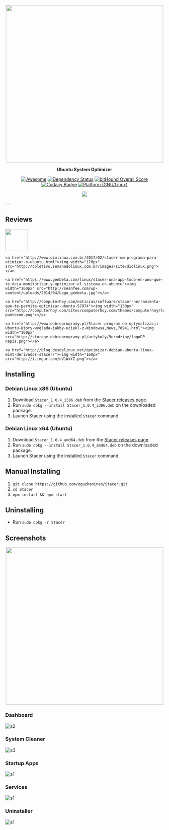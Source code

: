 
<p align="center">
    <img src="https://raw.githubusercontent.com/oguzhaninan/Stacer/master/Screenshots/header1.png" width="500">    
</p>
<p align="center">
  <b>Ubuntu System Optimizer</b>
</p>

<p align="center">
    <a href="https://github.com/sindresorhus/awesome-electron"><img alt="Awesome" src="https://cdn.rawgit.com/sindresorhus/awesome/d7305f38d29fed78fa85652e3a63e154dd8e8829/media/badge.svg"></a>
        <a href="https://www.versioneye.com/user/projects/5853e0f04d6466004b1b9e3a"><img alt="Dependency Status" src="https://www.versioneye.com/user/projects/5853e0f04d6466004b1b9e3a/badge.svg"></a>
            <a href="https://www.bithound.io/github/oguzhaninan/Stacer"><img alt="bitHound Overall Score" src="https://www.bithound.io/github/oguzhaninan/Stacer/badges/score.svg"></a>
                <a href="https://www.codacy.com/app/oguzhan3488/Stacer?utm_source=github.com&amp;utm_medium=referral&amp;utm_content=oguzhaninan/Stacer&amp;utm_campaign=badger"><img alt="Codacy Badge" src="https://api.codacy.com/project/badge/Grade/62f67866ba864392b3d8d615d5052de8"></a>
                    <a href="http://www.kernel.org"><img alt="Platform (GNU/Linux)" src="https://img.shields.io/badge/platform-GNU/Linux-blue.svg"></a>
</p>

<p align="center">
    <a href="https://sourceforge.net/projects/stacer/files/v1.0.4/" ><img src="https://a.fsdn.com/con/app/sf-download-button" /></a>
</p>
---

## Reviews
<p align="left">
    <a href="http://www.omgubuntu.co.uk/2017/01/stacer-system-optimizer-for-ubuntu"><img width="70px" src="http://www.omgubuntu.co.uk/wp-content/themes/omgunified-ubuntu/images/logo.png"></a>
        
    <a href="http://www.diolinux.com.br/2017/02/stacer-um-programa-para-otimizar-o-ubuntu.html"><img width="170px" src="http://coletivo.semanadolinux.com.br/images/site/diolinux.png"></a>
    
    <a href="https://www.genbeta.com/linux/stacer-una-app-todo-en-uno-que-te-deja-monitorizar-y-optimizar-el-sistema-en-ubuntu"><img width="160px" src="http://seanfee.com/wp-content/uploads/2014/04/Logo_genbeta.jpg"></a>
    
    <a href="http://computerhoy.com/noticias/software/stacer-herramienta-que-te-permite-optimizar-ubuntu-57974"><img width="130px" src="http://computerhoy.com/sites/computerhoy.com/themes/computerhoy/logo-puntocom.png"></a>
    
    <a href="http://www.dobreprogramy.pl/Stacer-program-do-optymalizacji-Ubuntu-ktory-wyglada-jakby-uciekl-z-Windowsa,News,78941.html"><img width="160px" src="http://storage.dobreprogramy.pl/artykuly/9urodziny/logoDP-napis.png"></a>

    <a href="http://blog.desdelinux.net/optimizar-debian-ubuntu-linux-mint-derivados-stacer/"><img width="160px" src="http://i.imgur.com/eV1WxYZ.png"></a>
    

</p>

## Installing

### Debian Linux x86 (Ubuntu)

1. Download `Stacer_1.0.4_i386.deb` from the [Stacer releases page](https://github.com/oguzhaninan/Stacer/releases).
2. Run `sudo dpkg --install Stacer_1.0.4_i386.deb` on the downloaded package.
3. Launch Stacer using the installed `Stacer` command.

### Debian Linux x64 (Ubuntu)

1. Download `Stacer_1.0.4_amd64.deb` from the [Stacer releases page](https://github.com/oguzhaninan/Stacer/releases).
2. Run `sudo dpkg --install Stacer_1.0.4_amd64.deb` on the downloaded package.
3. Launch Stacer using the installed `Stacer` command.

## Manual Installing

1. `git clone https://github.com/oguzhaninan/Stacer.git`
2. `cd Stacer`
3. `npm install && npm start`


## Uninstalling
- Run `sudo dpkg -r Stacer`

## Screenshots

<p align="center">
    <img src="https://github.com/oguzhaninan/Stacer/blob/master/Screenshots/stacer.gif" width="500">    
</p>

### Dashboard
![s2](https://raw.githubusercontent.com/oguzhaninan/Stacer/master/Screenshots/Screenshot-v1.0.2-1.png)

### System Cleaner
![s3](https://raw.githubusercontent.com/oguzhaninan/Stacer/master/Screenshots/Screenshot-v1.0.2-2.png)

### Startup Apps
![s1](https://raw.githubusercontent.com/oguzhaninan/Stacer/master/Screenshots/Screenshot-v1.0.2-3.png)

### Services
![s1](https://raw.githubusercontent.com/oguzhaninan/Stacer/master/Screenshots/Screenshot-v1.0.2-4.png)

### Uninstaller
![s1](https://raw.githubusercontent.com/oguzhaninan/Stacer/master/Screenshots/Screenshot-v1.0.2-5.png)
